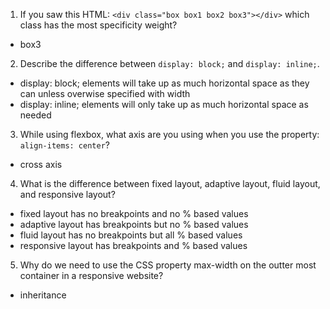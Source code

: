 <!-- Answers to the Self Study Questions go here -->

1. If you saw this HTML: `<div class="box box1 box2 box3"></div>` which class has the most specificity weight?
- box3
2. Describe the difference between `display: block;` and `display: inline;`.
- display: block; elements will take up as much horizontal space as they can unless overwise specified with width
- display: inline; elements will only take up as much horizontal space as needed
3. While using flexbox, what axis are you using when you use the property: `align-items: center`?
- cross axis
4. What is the difference between fixed layout, adaptive layout, fluid layout, and responsive layout?
- fixed layout has no breakpoints and no % based values
- adaptive layout has breakpoints but no % based values
- fluid layout has no breakpoints but all % based values
- responsive layout has breakpoints and % based values
5. Why do we need to use the CSS property max-width on the outter most container in a responsive website?
- inheritance
